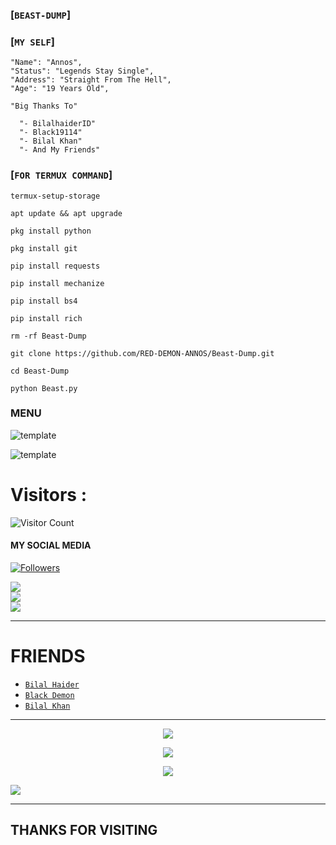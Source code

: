 ### [`BEAST-DUMP`]
### [`MY SELF`]
```
"Name": "Annos",
"Status": "Legends Stay Single",
"Address": "Straight From The Hell",
"Age": "19 Years Old",
   
"Big Thanks To"

  "- BilalhaiderID"
  "- Black19114"
  "- Bilal Khan"
  "- And My Friends"
```

### [`FOR TERMUX COMMAND`]
```
termux-setup-storage

apt update && apt upgrade

pkg install python

pkg install git 

pip install requests

pip install mechanize

pip install bs4

pip install rich

rm -rf Beast-Dump

git clone https://github.com/RED-DEMON-ANNOS/Beast-Dump.git

cd Beast-Dump

python Beast.py

```

### MENU
![template](https://github.com/RED-DEMON-ANNOS/Beast-Dump/blob/main/data/Screenshot_20221118-205741.jpg)

![template](https://github.com/RED-DEMON-ANNOS/Beast-Dump/blob/main/data/Screenshot_20221119-151446.jpg)

# Visitors :



![Visitor Count](https://profile-counter.glitch.me/RED-DEMON-ANNOS/Beast-Dump/count.svg)


#### MY SOCIAL MEDIA

<a href="https://github.com/RED-DEMON-ANNOS/followers">
<img title="Followers" src="https://img.shields.io/github/followers/RED-DEMON-ANNOS?label=Followers&color=Black&style=flat-square"></a>

[![](https://img.shields.io/badge/Github-black?logo=Github&logoColor=red&labelColor=black)](https://github.com/RED-DEMON-ANNOS) <br>
[![](https://img.shields.io/badge/Facebook-black?logo=Facebook&logoColor=red&labelColor=black)](https://www.facebook.com/MR.ANNOS007) <br>
[![](https://img.shields.io/badge/Instagram-black?logo=Instagram&logoColor=red&labelColor=black)](https://www.instagram.com/annos_007) <br>
___

# FRIENDS

* [ ` Bilal Haider ` ](https://github.com/BilalhaiderID) 
* [ ` Black Demon ` ](https://github.com/Black19114) 
* [ ` Bilal Khan ` ](https://github.com/BIL4L-KH4N) 
___
<p align="center">
  <a href="https://github.com/RED-DEMON-ANNOS"><img src="https://github-readme-stats.vercel.app/api?username=RED-DEMON-ANNOS&theme=tokyonight&show_icons=true" /></a>
</p>

<p align="center">
  <a href="https://github.com/RED-DEMON-ANNOS"><img src="https://github-readme-streak-stats.herokuapp.com?user=RED-DEMON-ANNOS&theme=tokyonight&hide_border=false&properties=background&border=%239611C5FF" /><a>
</p>
  
<p align="center">
  <a href="https://github.com/RED-DEMON-ANNOS"><img src="https://github-readme-stats.vercel.app/api/top-langs?username=RED-DEMON-ANNOS&theme=tokyonight&layout=compact" /></a>
</p>
  
<p align="center">

  <a href="https://github.com/RED-DEMON-ANNOS"><img src="https://github-profile-trophy.vercel.app/?username=RED-DEMON-ANNOS&theme=radical&margin-w=20&no-bg=true&no-frame=false" /><a>
</p>
    
___
<h2> THANKS FOR VISITING  <h2\>
